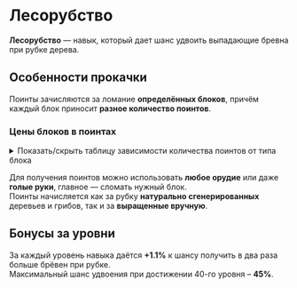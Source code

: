 # Лесорубство

**Лесорубство** — навык, который дает шанс удвоить выпадающие бревна при рубке дерева.

## **Особенности прокачки**

Поинты зачисляются за ломание **определённых блоков**, причём каждый блок приносит **разное количество поинтов**.

### **Цены блоков в поинтах**
<details>
  <summary>Показать/скрыть таблицу зависимости количества поинтов от типа блока</summary>
  <div>
    <table>
      <thead>
        <tr>
          <th>Блок</th>
          <th>Цена в поинтах</th>
        </tr>
      </thead>
      <tbody>
        <tr>
          <th title="мёртвый куст, подсолнух, сирень, ландыш, лук-батун, мак, синяя орхидея, красный тюльпан, оранжевый тюльпан, белый тюльпан, хаустония серая, розовый тюльпан, ромашка, розовый куст, одуванчик, синий василёк, пион">Цветы</th>
          <th>2</th>
        </tr>
        <tr>
          <th title="тропические, берёзовые, еловые, дубовые, акация, тёмный дуб, мангровые; искажённые, багровые">Листья (и гифы в Незере)</th>
          <th>3</th>
        </tr>
        <tr>
          <th>Бамбук и <span title="блок красного гриба, блок коричневого гриба, стебель гриба">блоки грибов</span></th>
          <th>4</th>
        </tr>
        <tr>
          <th title="тропическое, берёзовое, еловое, дубовое, акация, тёмный дуб, мангровое; искажённый, багровый">Бревна (и стебли в Незере)</th>
          <th>8</th>
        </tr>
      </tbody>
    </table>
  </div>
</details>

Для получения поинтов можно использовать **любое орудие** или даже **голые руки**, главное — сломать нужный блок.\
Поинты начисляется как за рубку **натурально сгенерированных** деревьев и грибов, так и за **выращенные вручную**.

## **Бонусы за уровни**

За каждый уровень навыка даётся **+1.1%** к шансу получить в два раза больше брёвен при рубке.\
Максимальный шанс удвоения при достижении 40-го уровня – **45%**.
